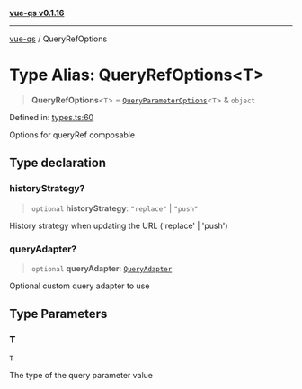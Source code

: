 [**vue-qs v0.1.16**](../README.md)

---

[vue-qs](../README.md) / QueryRefOptions

# Type Alias: QueryRefOptions\<T\>

> **QueryRefOptions**\<`T`\> = [`QueryParameterOptions`](QueryParameterOptions.md)\<`T`\> & `object`

Defined in: [types.ts:60](https://github.com/iamsomraj/vue-qs/blob/e1f88d67026c08e56605a693106ef6b717bd39ad/src/types.ts#L60)

Options for queryRef composable

## Type declaration

### historyStrategy?

> `optional` **historyStrategy**: `"replace"` \| `"push"`

History strategy when updating the URL ('replace' | 'push')

### queryAdapter?

> `optional` **queryAdapter**: [`QueryAdapter`](QueryAdapter.md)

Optional custom query adapter to use

## Type Parameters

### T

`T`

The type of the query parameter value
